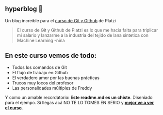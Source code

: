 ## hyperblog 💚

Un blog increible para el [curso de Git y Github](https://platzi.com/cursos/git-github/ "curso de Git y Github") de Platzi

> El curso de Git y Github de Platzi es lo que me hacia falta para triplicar mi salario y lanzarme a la industria del tejido de lana sintetica con Machine Learning
> -nina

## En este curso vemos de todo:

- Todos los comandos de Git
- El flujo de trabajo en Github
- El verdadero amor por las buenas pr&aacute;cticas
- Trucos muy locos del profesor
- Las personalidades m&uacute;ltiples de Freddy

Y como un amable recordatorio: **Este readme.md es un chiste**. Diseniado para el ejempo. Si llegas ac&aacute; NO TE LO TOMES EN SERIO y [**mejor ve a ver el curso**](https://platzi.com/cursos/git-github/ "**mejor ve a ver el curso**").
